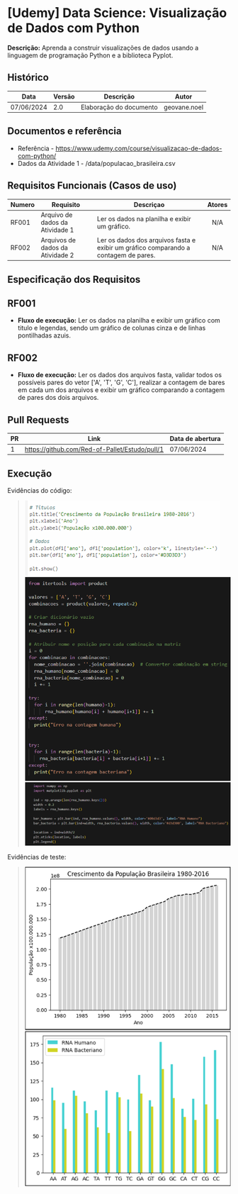 # **[Udemy] Data Science: Visualização de Dados com Python**

**Descrição:** Aprenda a construir visualizações de dados usando a linguagem de programação Python e a biblioteca Pyplot.

## **Histórico**

| Data | Versão | Descrição | Autor |
| --- | --- | --- | --- |
| 07/06/2024 | 2.0 | Elaboração do documento | geovane.noel |

## **Documentos e referência**
- Referência - https://www.udemy.com/course/visualizacao-de-dados-com-python/
- Dados da Atividade 1 - /data/populacao_brasileira.csv

## **Requisitos Funcionais (Casos de uso)**

| Numero | Requisito | Descriçao | Atores |
| --- | --- | --- | :---: |
| RF001 | Arquivo de dados da Atividade 1 | Ler os dados na planilha e exibir um gráfico. | N/A |
| RF002 | Arquivos de dados da Atividade 2 | Ler os dados dos arquivos fasta e exibir um gráfico comparando a contagem de pares. | N/A |

## **Especificação dos Requisitos**

## **RF001**
- **Fluxo de execução:** Ler os dados na planilha e exibir um gráfico com titulo e legendas, sendo um gráfico de colunas cinza e de linhas pontilhadas azuis.
<!-- - **Fluxo alternativo:** Não Existe
- **Fluxo de exceçao:** Não Existe -->
## **RF002**
- **Fluxo de execução:** Ler os dados dos arquivos fasta, validar todos os possíveis pares do vetor ['A', 'T', 'G', 'C'], realizar a contagem de bares em cada um dos arquivos e exibir um gráfico comparando a contagem de pares dos dois arquivos.
<!-- - **Fluxo alternativo:** Não Existe
- **Fluxo de exceçao:** Não Existe -->

## **Pull Requests**

| PR | Link | Data de abertura |
| --- | --- | --- |
| 1 | <https://github.com/Red-of-Pallet/Estudo/pull/1> | 07/06/2024 |

## **Execução**

Evidências do código:
> ![Montando o gráfico - Atividade 1](/dataScience/visualizacao-de-dados-com-python/imgs/figura01.png)
> ![Montando pares - Atividade 2](/dataScience/visualizacao-de-dados-com-python/imgs/figura02.png)
> ![Montando o gráfico - Atividade 2](/dataScience/visualizacao-de-dados-com-python/imgs/figura03.png)

Evidências de teste:
> ![Resultado - Atividade 1](/dataScience/visualizacao-de-dados-com-python/imgs/figura04.png)
> ![Resultado - Atividade 2](/dataScience/visualizacao-de-dados-com-python/imgs/figura05.png)
